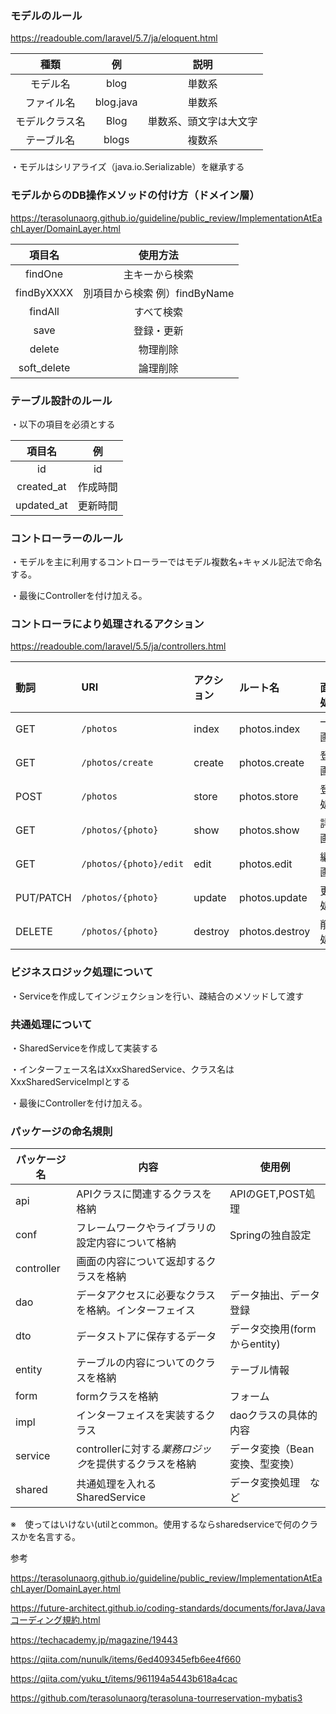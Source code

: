 ### モデルのルール

https://readouble.com/laravel/5.7/ja/eloquent.html

|      種類      |    例     |          説明          |
| :------------: | :-------: | :--------------------: |
|    モデル名    |   blog    |         単数系         |
|   ファイル名   | blog.java |         単数系         |
| モデルクラス名 |   Blog    | 単数系、頭文字は大文字 |
|   テーブル名   |   blogs   |         複数系         |

・モデルはシリアライズ（java.io.Serializable）を継承する

### モデルからのDB操作メソッドの付け方（ドメイン層）

https://terasolunaorg.github.io/guideline/public_review/ImplementationAtEachLayer/DomainLayer.html

|   項目名    |           使用方法            |
| :---------: | :---------------------------: |
|   findOne   |        主キーから検索         |
| findByXXXX  | 別項目から検索 例）findByName |
|   findAll   |          すべて検索           |
|    save     |          登録・更新           |
|   delete    |           物理削除            |
| soft_delete |           論理削除            |

### テーブル設計のルール

・以下の項目を必須とする

|   項目名   |    例    |
| :--------: | :------: |
|     id     |    id    |
| created_at | 作成時間 |
| updated_at | 更新時間 |

### コントローラーのルール

・モデルを主に利用するコントローラーではモデル複数名+キャメル記法で命名する。

・最後にControllerを付け加える。

### コントローラにより処理されるアクション

https://readouble.com/laravel/5.5/ja/controllers.html

| 動詞      | URI                    | アクション | ルート名       | 画面・処理 |
| :-------- | :--------------------- | :--------- | :------------- | ---------- |
| GET       | `/photos`              | index      | photos.index   | 一覧画面   |
| GET       | `/photos/create`       | create     | photos.create  | 登録画面   |
| POST      | `/photos`              | store      | photos.store   | 登録処理   |
| GET       | `/photos/{photo}`      | show       | photos.show    | 詳細画面   |
| GET       | `/photos/{photo}/edit` | edit       | photos.edit    | 編集画面   |
| PUT/PATCH | `/photos/{photo}`      | update     | photos.update  | 更新処理   |
| DELETE    | `/photos/{photo}`      | destroy    | photos.destroy | 削除処理   |

### ビジネスロジック処理について

・Serviceを作成してインジェクションを行い、疎結合のメソッドして渡す

### 共通処理について

・SharedServiceを作成して実装する

・インターフェース名はXxxSharedService、クラス名はXxxSharedServiceImplとする

・最後にControllerを付け加える。

### パッケージの命名規則

| パッケージ名 | 内容                                                   | 使用例                         |
| ------------ | ------------------------------------------------------ | ------------------------------ |
| api          | APIクラスに関連するクラスを格納                        | APIのGET,POST処理              |
| conf         | フレームワークやライブラリの設定内容について格納       | Springの独自設定               |
| controller   | 画面の内容について返却するクラスを格納                 |                                |
| dao          | データアクセスに必要なクラスを格納。インターフェイス   | データ抽出、データ登録         |
| dto          | データストアに保存するデータ                           | データ交換用(formからentity)   |
| entity       | テーブルの内容についてのクラスを格納                   | テーブル情報                   |
| form         | formクラスを格納                                       | フォーム                       |
| impl         | インターフェイスを実装するクラス                       | daoクラスの具体的内容          |
| service      | controllerに対する*業務ロジック*を提供するクラスを格納 | データ変換（Bean変換、型変換） |
| shared       | 共通処理を入れる<br />SharedService                    | データ変換処理　など           |

※　使ってはいけない(utilとcommon。使用するならsharedserviceで何のクラスかを名言する。

参考

https://terasolunaorg.github.io/guideline/public_review/ImplementationAtEachLayer/DomainLayer.html

https://future-architect.github.io/coding-standards/documents/forJava/Javaコーディング規約.html

https://techacademy.jp/magazine/19443

https://qiita.com/nunulk/items/6ed409345efb6ee4f660

https://qiita.com/yuku_t/items/961194a5443b618a4cac

https://github.com/terasolunaorg/terasoluna-tourreservation-mybatis3